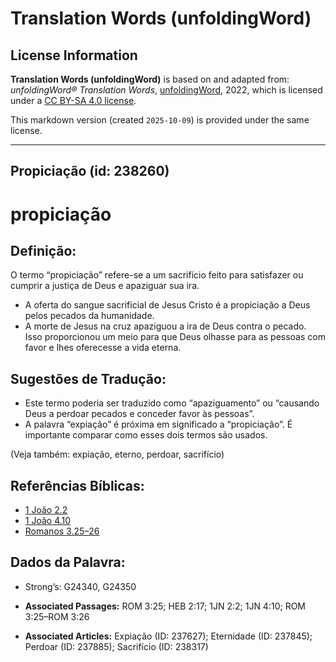 # Translation Words (unfoldingWord)

## License Information

**Translation Words (unfoldingWord)** is based on and adapted from: _unfoldingWord® Translation Words_, [unfoldingWord](https://unfoldingword.org/utw), 2022, which is licensed under a [CC BY-SA 4.0 license](https://creativecommons.org/licenses/by-sa/4.0/legalcode.en).

This markdown version (created `2025-10-09`) is provided under the same license.



--------------------------------

## Propiciação (id: 238260)

propiciação
===========

Definição:
----------

O termo “propiciação” refere\-se a um sacrifício feito para satisfazer ou cumprir a justiça de Deus e apaziguar sua ira.

* A oferta do sangue sacrificial de Jesus Cristo é a propiciação a Deus pelos pecados da humanidade.
* A morte de Jesus na cruz apaziguou a ira de Deus contra o pecado. Isso proporcionou um meio para que Deus olhasse para as pessoas com favor e lhes oferecesse a vida eterna.

Sugestões de Tradução:
----------------------

* Este termo poderia ser traduzido como “apaziguamento” ou “causando Deus a perdoar pecados e conceder favor às pessoas”.
* A palavra “expiação” é próxima em significado a “propiciação”. É importante comparar como esses dois termos são usados.

(Veja também: expiação, eterno, perdoar, sacrifício)

Referências Bíblicas:
---------------------

* [1 João 2\.2](https://ref.ly/1John2:2)
* [1 João 4\.10](https://ref.ly/1John4:10)
* [Romanos 3\.25–26](https://ref.ly/Rom3:25-Rom3:26)

Dados da Palavra:
-----------------

* Strong’s: G24340, G24350

* **Associated Passages:** ROM 3:25; HEB 2:17; 1JN 2:2; 1JN 4:10; ROM 3:25–ROM 3:26
* **Associated Articles:** Expiação (ID: 237627); Eternidade (ID: 237845); Perdoar (ID: 237885); Sacrifício (ID: 238317)

